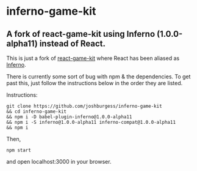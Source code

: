 # inferno-game-kit

## A fork of react-game-kit using Inferno (1.0.0-alpha11) instead of React.

This is just a fork of [react-game-kit](https://github.com/FormidableLabs/react-game-kit) where React has been aliased as [Inferno](https://github.com/trueadm/inferno).  

There is currently some sort of bug with npm & the dependencies. To get past this, just follow the instructions below in the order they are listed.

Instructions:

```
git clone https://github.com/joshburgess/inferno-game-kit
&& cd inferno-game-kit
&& npm i -D babel-plugin-inferno@1.0.0-alpha11
&& npm i -S inferno@1.0.0-alpha11 inferno-compat@1.0.0-alpha11
&& npm i
```
Then,
```
npm start
```
and open localhost:3000 in your browser.
